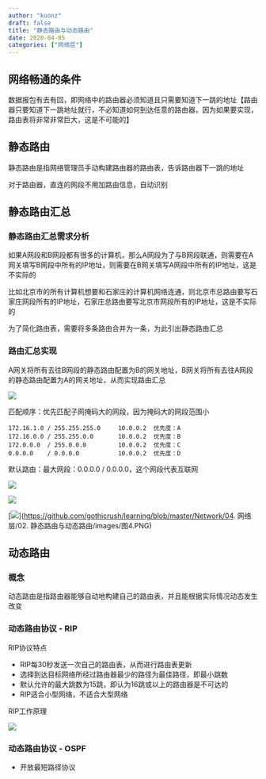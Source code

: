 ```yaml
---
author: "kuonz"
draft: false
title: "静态路由与动态路由"
date: 2020-04-05
categories: ["网络层"]
---
```

  
## 网络畅通的条件

数据报包有去有回，即网络中的路由器必须知道且只需要知道下一跳的地址【路由器只要知道下一跳地址就行，不必知道如何到达任意的路由器，因为如果要实现，路由表将非常非常巨大，这是不可能的】



## 静态路由

静态路由是指网络管理员手动构建路由器的路由表，告诉路由器下一跳的地址

对于路由器，直连的网段不用加路由信息，自动识别



## 静态路由汇总

### 静态路由汇总需求分析

如果A网段和B网段都有很多的计算机，那么A网段为了与B网段联通，则需要在A网关填写B网段中所有的IP地址，则需要在B网关填写A网段中所有的IP地址，这是不实际的

比如北京市的所有计算机想要和石家庄的计算机网络连通，则北京市总路由要写石家庄网段所有的IP地址，石家庄总路由要写北京市网段所有的IP地址，这是不实际的

为了简化路由表，需要将多条路由合并为一条，为此引出静态路由汇总

### 路由汇总实现

A网关将所有去往B网段的静态路由配置为B的网关地址，B网关将所有去往A网段的静态路由配置为A的网关地址，从而实现路由汇总

![](/02-静态路由与动态路由-images/image-20200324221351669.png)

匹配顺序：优先匹配子网掩码大的网段，因为掩码大的网段范围小

```
172.16.1.0 / 255.255.255.0     10.0.0.2  优先度：A
172.16.0.0 / 255.255.0.0       10.0.0.2  优先度：B
172.0.0.0  / 255.0.0.0         10.0.0.2  优先度：C
0.0.0.0    / 0.0.0.0           10.0.0.2  优先度：D
```

默认路由：最大网段：0.0.0.0 / 0.0.0.0，这个网段代表互联网

![](/02-静态路由与动态路由-images/image-20200324224703236.png)

![](/02-静态路由与动态路由-images/image-20200324225255776.png)

[![](/https://github.com/gothicrush/learning/raw/master/Network/04.%20%E7%BD%91%E7%BB%9C%E5%B1%82/02.%20%E9%9D%99%E6%80%81%E8%B7%AF%E7%94%B1%E4%B8%8E%E5%8A%A8%E6%80%81%E8%B7%AF%E7%94%B1/images/%E5%9B%BE4.PNG)](https://github.com/gothicrush/learning/blob/master/Network/04. 网络层/02. 静态路由与动态路由/images/图4.PNG)

## 动态路由

### 概念

动态路由是指路由器能够自动地构建自己的路由表，并且能根据实际情况动态发生改变

### 动态路由协议 - RIP

RIP协议特点

- RIP每30秒发送一次自己的路由表，从而进行路由表更新
- 选择到达目标网络所经过路由器最少的路径为最佳路径，即最小跳数
- 默认允许的最大跳数为15跳，即认为16跳或以上的路由器是不可达的
- RIP适合小型网络，不适合大型网络

RIP工作原理

![](/02-静态路由与动态路由-images/image-20200324224805298.png)

### 动态路由协议 - OSPF

- 开放最短路径协议